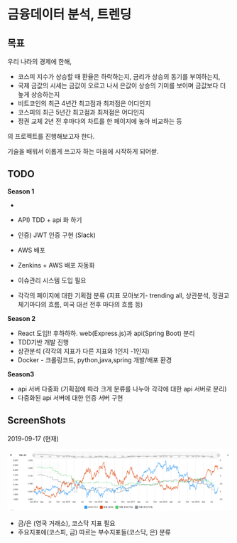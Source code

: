 # 금융데이터 분석, 트렌딩



## 목표

우리 나라의 경제에 한해, 

- 코스피 지수가 상승할 때 환율은 하락하는지, 금리가 상승의 동기를 부여하는지, 
- 국제 금값의 시세는 금값이 오르고 나서 은값이 상승의 기미를 보이며 금값보다 더 높게 상승하는지 
- 비트코인의 최근 4년간 최고점과 최저점은 어디인지
- 코스피의 최근 5년간 최고점과 최저점은 어디인지
- 정권 교체 2년 전 후마다의 차트를 한 페이지에 놓아 비교하는 등

의 프로젝트를 진행해보고자 한다.   

기술을 배워서 이롭게 쓰고자 하는 마음에 시작하게 되어싿.



## TODO



**Season 1**

- 
- API) TDD + api 화 하기
- 인증) JWT 인증 구현 (Slack)
    
- AWS 배포
- Zenkins + AWS 배포 자동화
- 이슈관리 시스템 도입 필요
- 각각의 페이지에 대한 기획점 분류
  (지표 모아보기- trending all, 상관분석, 정권교체기마다의 흐름, 미국 대선 전후 마다의 흐름 등)



**Season 2**

- React 도입!! 후하하하. web(Express.js)과 api(Spring Boot) 분리
- TDD기반 개발 진행
- 상관분석 (각각의 지표가 다른 지표와 1인지 -1인지)
- Docker - 크롤링코드, python,java,spring 개발/배포 환경 



**Season3**

- api 서버 다중화 (기획점에 따라 크게 분류를 나누아 각각에 대한 api 서버로 분리)
- 다중화된 api 서버에 대한 인증 서버 구현



## ScreenShots

2019-09-17 (현재)

![asdf](./img/README/screenshot_1.png)

- 금/은 (영국 거래소), 코스닥 지표 필요
- 주요지표에(코스피, 금) 따르는 부수지표들(코스닥, 은) 분류





